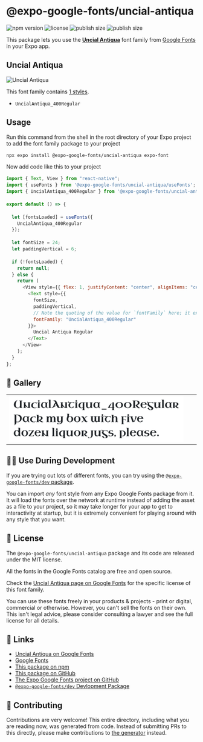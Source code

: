 # @expo-google-fonts/uncial-antiqua

![npm version](https://flat.badgen.net/npm/v/@expo-google-fonts/uncial-antiqua)
![license](https://flat.badgen.net/github/license/expo/google-fonts)
![publish size](https://flat.badgen.net/packagephobia/install/@expo-google-fonts/uncial-antiqua)
![publish size](https://flat.badgen.net/packagephobia/publish/@expo-google-fonts/uncial-antiqua)

This package lets you use the [**Uncial Antiqua**](https://fonts.google.com/specimen/Uncial+Antiqua) font family from [Google Fonts](https://fonts.google.com/) in your Expo app.

## Uncial Antiqua

![Uncial Antiqua](./font-family.png)

This font family contains [1 styles](#-gallery).

- `UncialAntiqua_400Regular`

## Usage

Run this command from the shell in the root directory of your Expo project to add the font family package to your project

```sh
npx expo install @expo-google-fonts/uncial-antiqua expo-font
```

Now add code like this to your project

```js
import { Text, View } from "react-native";
import { useFonts } from '@expo-google-fonts/uncial-antiqua/useFonts';
import { UncialAntiqua_400Regular } from '@expo-google-fonts/uncial-antiqua/400Regular';

export default () => {

  let [fontsLoaded] = useFonts({
    UncialAntiqua_400Regular
  });

  let fontSize = 24;
  let paddingVertical = 6;

  if (!fontsLoaded) {
    return null;
  } else {
    return (
      <View style={{ flex: 1, justifyContent: "center", alignItems: "center" }}>
        <Text style={{
          fontSize,
          paddingVertical,
          // Note the quoting of the value for `fontFamily` here; it expects a string!
          fontFamily: "UncialAntiqua_400Regular"
        }}>
          Uncial Antiqua Regular
        </Text>
      </View>
    );
  }
};
```

## 🔡 Gallery


||||
|-|-|-|
|![UncialAntiqua_400Regular](./400Regular/UncialAntiqua_400Regular.ttf.png)||||


## 👩‍💻 Use During Development

If you are trying out lots of different fonts, you can try using the [`@expo-google-fonts/dev` package](https://github.com/expo/google-fonts/tree/master/font-packages/dev#readme).

You can import _any_ font style from any Expo Google Fonts package from it. It will load the fonts over the network at runtime instead of adding the asset as a file to your project, so it may take longer for your app to get to interactivity at startup, but it is extremely convenient for playing around with any style that you want.


## 📖 License

The `@expo-google-fonts/uncial-antiqua` package and its code are released under the MIT license.

All the fonts in the Google Fonts catalog are free and open source.

Check the [Uncial Antiqua page on Google Fonts](https://fonts.google.com/specimen/Uncial+Antiqua) for the specific license of this font family.

You can use these fonts freely in your products & projects - print or digital, commercial or otherwise. However, you can't sell the fonts on their own. This isn't legal advice, please consider consulting a lawyer and see the full license for all details.

## 🔗 Links

- [Uncial Antiqua on Google Fonts](https://fonts.google.com/specimen/Uncial+Antiqua)
- [Google Fonts](https://fonts.google.com/)
- [This package on npm](https://www.npmjs.com/package/@expo-google-fonts/uncial-antiqua)
- [This package on GitHub](https://github.com/expo/google-fonts/tree/master/font-packages/uncial-antiqua)
- [The Expo Google Fonts project on GitHub](https://github.com/expo/google-fonts)
- [`@expo-google-fonts/dev` Devlopment Package](https://github.com/expo/google-fonts/tree/master/font-packages/dev)

## 🤝 Contributing

Contributions are very welcome! This entire directory, including what you are reading now, was generated from code. Instead of submitting PRs to this directly, please make contributions to [the generator](https://github.com/expo/google-fonts/tree/master/packages/generator) instead.
